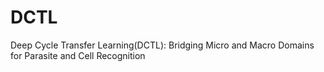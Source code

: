 # DCTL
Deep Cycle Transfer Learning(DCTL): Bridging Micro and Macro Domains for Parasite and Cell Recognition

